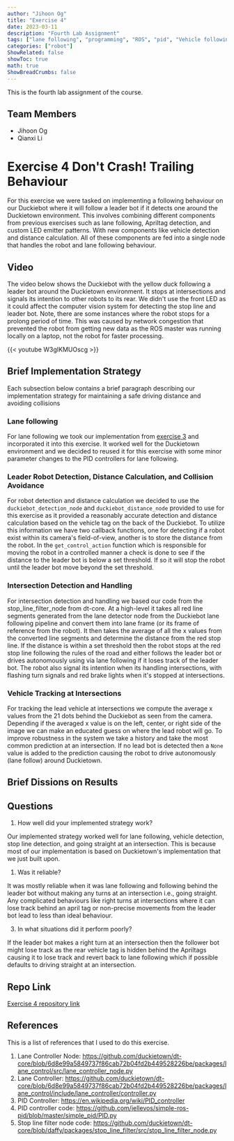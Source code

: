 ```yaml
---
author: "Jihoon Og"
title: "Exercise 4"
date: 2023-03-11
description: "Fourth Lab Assignment"
tags: ["lane following", "programming", "ROS", "pid", "Vehicle following", "collision avoidence"]
categories: ["robot"]
ShowRelated: false
showToc: true
math: true
ShowBreadCrumbs: false
---
```

This is the fourth lab assignment of the course.

## Team Members

* Jihoon Og
* Qianxi Li

# Exercise 4 Don't Crash! Trailing Behaviour

For this exercise we were tasked on implementing a following behaviour on our Duckiebot where it will follow a leader bot if it detects one around the Duckietown environment.
This involves combining different components from previous exercises such as lane following, Apriltag detection, and custom LED emitter patterns.
With new components like vehicle detection and distance calculation.
All of these components are fed into a single node that handles the robot and lane following behaviour.

## Video

The video below shows the Duckiebot with the yellow duck following a leader bot around the Duckietown environment.
It stops at intersections and signals its intention to other robots to its rear.
We didn't use the front LED as it could affect the computer vision system for detecting the stop line and leader bot.
Note, there are some instances where the robot stops for a prolong period of time. This was caused by network congestion that prevented the robot from getting new data as the ROS master was running locally on a laptop, not the robot for faster processing.

{{< youtube W3gIKMUOscg >}}

## Brief Implementation Strategy

Each subsection below contains a brief paragraph describing our implementation strategy for maintaining a safe driving distance and avoiding collisions
### Lane following

For lane following we took our implementation from [exercise 3](https://quackquack.forkprocess.com/blog/exercise-3/#part-2---lane-following) and incorporated it into this exercise. It worked well for the Duckietown environment and we decided to reused it for this exercise with some minor parameter changes to the PID controllers for lane following.

### Leader Robot Detection, Distance Calculation, and Collision Avoidance

For robot detection and distance calculation we decided to use the `duckiebot_detection_node` and `duckiebot_distance_node` provided to use for this exercise as it provided a reasonably accurate detection and distance calculation based on the vehicle tag on the back of the Duckiebot. To utilize this information we have two callback functions, one for detecting if a robot exist within its camera's field-of-view, another is to store the distance from the robot. In the `get_control_action` function which is responsible for moving the robot in a controlled manner a check is done to see if the distance to the leader bot is below a set threshold. If so it will stop the robot until the leader bot move beyond the set threshold.

### Intersection Detection and Handling

For intersection detection and handling we based our code from the stop_line_filter_node from dt-core. At a high-level it takes all red line segments generated from the lane detector node from the Duckiebot lane following pipeline and convert them into lane frame (or its frame of reference from the robot). It then takes the average of all the x values from the converted line segments and determine the distance from the red stop line. If the distance is within a set threshold then the robot stops at the red stop line following the rules of the road and either follows the leader bot or drives autonomously using via lane following if it loses track of the leader bot. The robot also signal its intention when its handling intersections, with flashing turn signals and red brake lights when it's stopped at intersections.

### Vehicle Tracking at Intersections

For tracking the lead vehicle at intersections we compute the average x values from the 21 dots behind the Duckiebot as seen from the camera. Depending if the averaged x value is on the left, center, or right side of the image we can make an educated guess on where the lead robot will go. To improve robustness in the system we take a history and take the most common prediction at an intersection.
If no lead bot is detected then a `None` value is added to the prediction causing the robot to drive autonomously (lane follow) around Duckietown.

## Brief Dissions on Results 
## Questions

1. How well did your implemented strategy work?

Our implemented strategy worked well for lane following, vehicle detection, stop line detection, and going straight at an intersection. This is because most of our implementation is based on Duckietown's implementation that we just built upon.  

1. Was it reliable?

It was mostly reliable when it was lane following and following behind the leader bot without making any turns at an intersection i.e., going straight. Any complicated behaviours like right turns at intersections where it can lose track behind an april tag or non-precise movements from the leader bot lead to less than ideal behaviour.

3. In what situations did it perform poorly?

If the leader bot makes a right turn at an intersection then the follower bot might lose track as the rear vehicle tag is hidden behind the Apriltags causing it to lose track and revert back to lane following which if possible defaults to driving straight at an intersection.  

## Repo Link

[Exercise 4 repository link](https://github.com/jihoonog/CMPUT-503-Exercise-4)

## References

This is a list of references that I used to do this exercise.

1. Lane Controller Node: https://github.com/duckietown/dt-core/blob/6d8e99a5849737f86cab72b04fd2b449528226be/packages/lane_control/src/lane_controller_node.py
2. Lane Controller: https://github.com/duckietown/dt-core/blob/6d8e99a5849737f86cab72b04fd2b449528226be/packages/lane_control/include/lane_controller/controller.py
3. PID Controller: https://en.wikipedia.org/wiki/PID_controller
4. PID controller code: https://github.com/jellevos/simple-ros-pid/blob/master/simple_pid/PID.py
5. Stop line filter node code: https://github.com/duckietown/dt-core/blob/daffy/packages/stop_line_filter/src/stop_line_filter_node.py